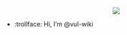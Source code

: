 <div align="center" ><img order-radius="100px" src="https://cdn.jsdelivr.net/gh/vul-wiki/vul-wiki@main/WriteCodes.gif"/></div>



-  :trollface: Hi, I’m @vul-wiki

